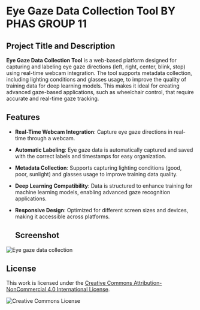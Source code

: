 # Eye Gaze Data Collection Tool BY PHAS GROUP 11

## **Project Title and Description**

**Eye Gaze Data Collection Tool** is a web-based platform designed for capturing and labeling eye gaze directions (left, right, center, blink, stop) using real-time webcam integration. The tool supports metadata collection, including lighting conditions and glasses usage, to improve the quality of training data for deep learning models. This makes it ideal for creating advanced gaze-based applications, such as wheelchair control, that require accurate and real-time gaze tracking.

## **Features**

- **Real-Time Webcam Integration**: Capture eye gaze directions in real-time through a webcam.
- **Automatic Labeling**: Eye gaze data is automatically captured and saved with the correct labels and timestamps for easy organization.
- **Metadata Collection**: Supports capturing lighting conditions (good, poor, sunlight) and glasses usage to improve training data quality.
- **Deep Learning Compatibility**: Data is structured to enhance training for machine learning models, enabling advanced gaze recognition applications.
- **Responsive Design**: Optimized for different screen sizes and devices, making it accessible across platforms.

  ## **Screenshot**

![Eye gaze data collection](https://github.com/user-attachments/assets/c8f34eea-0cb6-46aa-9898-e85826ecbec3)


## License

This work is licensed under the [Creative Commons Attribution-NonCommercial 4.0 International License](http://creativecommons.org/licenses/by-nc/4.0/).

![Creative Commons License](https://i.creativecommons.org/l/by-nc/4.0/88x31.png)
